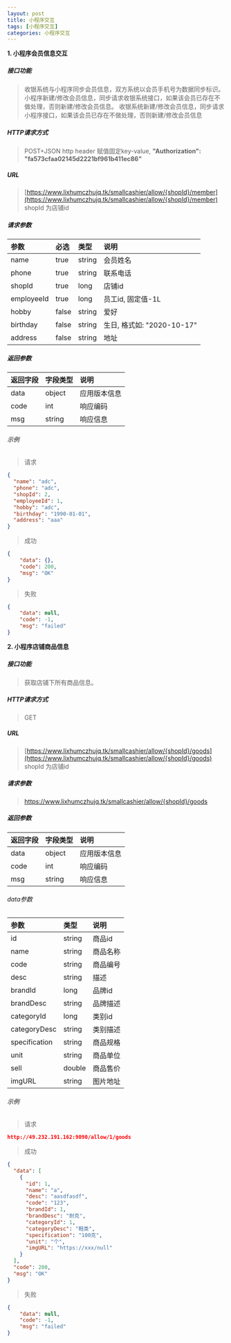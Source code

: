 ```yaml
---
layout: post
title: 小程序交互
tags: [小程序交互]
categories: 小程序交互
---
```

**1\. 小程序会员信息交互**
##### 接口功能
> 收银系统与小程序同步会员信息，双方系统以会员手机号为数据同步标识。
> 小程序新建/修改会员信息，同步请求收银系统接口，如果该会员已存在不做处理，否则新建/修改会员信息。
> 收银系统新建/修改会员信息，同步请求小程序接口，如果该会员已存在不做处理，否则新建/修改会员信息

##### HTTP请求方式
> POST+JSON 
> http header 赋值固定key-value, **"Authorization": "fa573cfaa02145d2221bf961b411ec86"**

##### URL
> [https://www.lixhumczhujq.tk/smallcashier/allow/{shopId}/member](https://www.lixhumczhujq.tk/smallcashier/allow/{shopId}/member)
> shopId 为店铺id

##### 请求参数

|参数|必选|类型|说明|
|:---|:---|:---|:---|
|name|true|string|会员姓名|
|phone|true|string|联系电话|
|shopId|true|long|店铺id|
|employeeId|true|long|员工id, 固定值-1L|
|hobby|false|string|爱好|
|birthday|false|string|生日, 格式如: "2020-10-17"|
|address|false|string|地址|

##### 返回参数

|返回字段|字段类型|说明|
|:---|:---|:---|
|data|object|应用版本信息|
|code|int|响应编码|
|msg|string|响应信息|

###### 示例
> 请求
``` json
{
  "name": "adc",
  "phone": "adc",
  "shopId": 2,
  "employeeId": 1,
  "hobby": "adc",
  "birthday": "1990-01-01",
  "address": "aaa"
}
```
> 成功
``` json
{
    "data": {},
    "code": 200,
    "msg": "OK"
}
```
> 失败
``` json
{
    "data": null,
    "code": -1,
    "msg": "failed"
}
```

**2\. 小程序店铺商品信息**
##### 接口功能
> 获取店铺下所有商品信息。

##### HTTP请求方式
> GET

##### URL
> [https://www.lixhumczhujq.tk/smallcashier/allow/{shopId}/goods](https://www.lixhumczhujq.tk/smallcashier/allow/{shopId}/goods)
> shopId 为店铺id

##### 请求参数
> https://www.lixhumczhujq.tk/smallcashier/allow/{shopId}/goods

##### 返回参数

|返回字段|字段类型|说明|
|:---|:---|:---|
|data|object|应用版本信息|
|code|int|响应编码|
|msg|string|响应信息|

###### data参数

|参数|类型|说明|
|:---|:---|:---|
|id|string|商品id|
|name|string|商品名称|
|code|string|商品编号|
|desc|string|描述|
|brandId|long|品牌id|
|brandDesc|string|品牌描述|
|categoryId|long|类别id|
|categoryDesc|string|类别描述|
|specification|string|商品规格|
|unit|string|商品单位|
|sell|double|商品售价|
|imgURL|string|图片地址|

###### 示例
> 请求
``` json
http://49.232.191.162:9090/allow/1/goods
```
> 成功
``` json
{
  "data": [
    {
      "id": 1,
      "name": "a",
      "desc": "aasdfasdf",
      "code": "123",
      "brandId": 1,
      "brandDesc": "耐克",
      "categoryId": 1,
      "categoryDesc": "鞋类",
      "specification": "100克",
      "unit": "个",
      "imgURL": "https://xxx/null"
    }
  ],
  "code": 200,
  "msg": "OK"
}
```
> 失败
``` json
{
    "data": null,
    "code": -1,
    "msg": "failed"
}
```
